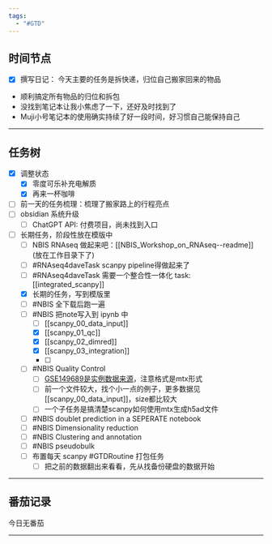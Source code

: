 ```yaml
---
tags:
  - "#GTD"
---
```


## 时间节点

- [x] 撰写日记：
今天主要的任务是拆快递，归位自己搬家回来的物品
- 顺利搞定所有物品的归位和拆包
- 没找到笔记本让我小焦虑了一下，还好及时找到了
- Muji小号笔记本的使用确实持续了好一段时间，好习惯自己能保持自己

---
## 任务树

- [x] 调整状态
	- [x] 零度可乐补充电解质
	- [x] 再来一杯咖啡
- [ ] 前一天的任务梳理：梳理了搬家路上的行程亮点
- [ ] obsidian 系统升级
	- [ ] ChatGPT API: 付费项目，尚未找到入口
- [ ] 长期任务，阶段性放在模版中
	- [ ] NBIS RNAseq 做起来吧：[[NBIS_Workshop_on_RNAseq--readme]] (放在工作目录下了)
	- [ ] #RNAseq4daveTask scanpy pipeline得做起来了
	- [ ] #RNAseq4daveTask 需要一个整合性一体化 task: [[integrated_scanpy]]
    - [x] 长期的任务，写到模版里
    - [ ] #NBIS 全下载后跑一遍
    - [ ] #NBIS 把note写入到 ipynb 中
	    - [ ] [[scanpy_00_data_input]]
	    - [x] [[scanpy_01_qc]]
	    - [x] [[scanpy_02_dimred]]
	    - [x] [[scanpy_03_integration]]
	    - [ ] 
    - [ ] #NBIS Quality Control
	    - [ ] [GSE149689是实例数据来源](https://www.ncbi.nlm.nih.gov/geo/query/acc.cgi?acc=GSE149689)，注意格式是mtx形式 
	    - [ ] 前一个文件较大，找个小一点的例子，更多数据见[[scanpy_00_data_input]]，size都比较大
	    - [ ] 一个子任务是搞清楚scanpy如何使用mtx生成h5ad文件
    - [ ] #NBIS doublet prediction in a SEPERATE notebook
    - [ ] #NBIS Dimensionality reduction
    - [ ] #NBIS Clustering and annotation
    - [ ] #NBIS pseudobulk
    - [ ] 布置每天 scanpy #GTDRoutine 打包任务
	    - [ ] 把之前的数据翻出来看看，先从找备份硬盘的数据开始
    
---
## 番茄记录

今日无番茄

---
